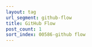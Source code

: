 ```yaml
---
layout: tag
url_segment: github-flow
title: GitHub Flow
post_count: 1
sort_index: 00586-github flow
---
```


